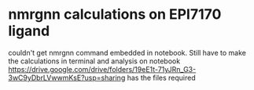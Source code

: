 # nmrgnn calculations on EPI7170 ligand
couldn't get nmrgnn command embedded in notebook. Still have to make the calculations in terminal and analysis on notebook
https://drive.google.com/drive/folders/19eE1t-71yJRn_G3-3wC9yDbrLVwwmKsE?usp=sharing has the files required
